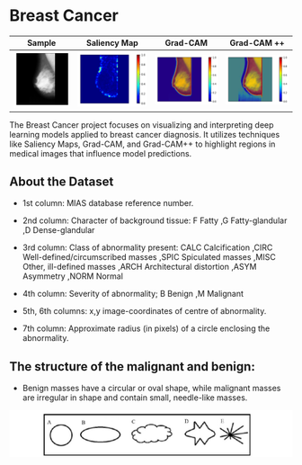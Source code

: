 # Breast Cancer

| Sample | Saliency Map | Grad-CAM | Grad-CAM ++ |
|---------|---------|---------|---------|
| ![Alt text](results/sample.png) | ![Alt text](results/Saliency.png) | ![Alt text](results/Gradcam.png) | ![Alt text](results/GradCam++.png) |


The Breast Cancer project focuses on visualizing and interpreting deep learning models applied to breast cancer diagnosis. It utilizes techniques like Saliency Maps, Grad-CAM, and Grad-CAM++ to highlight regions in medical images that influence model predictions.



## About the Dataset
- 1st column: MIAS database reference number.

- 2nd column: Character of background tissue: F Fatty ,G Fatty-glandular ,D Dense-glandular

- 3rd column: Class of abnormality present: CALC Calcification ,CIRC Well-defined/circumscribed masses ,SPIC Spiculated masses ,MISC Other, ill-defined masses ,ARCH Architectural distortion ,ASYM Asymmetry ,NORM Normal

- 4th column: Severity of abnormality; B Benign ,M Malignant

- 5th, 6th columns: x,y image-coordinates of centre of abnormality.

- 7th column: Approximate radius (in pixels) of a circle enclosing the abnormality.



## The structure of the malignant and benign:
- Benign masses have a circular or oval shape, while malignant masses are irregular in shape and contain small, needle-like masses.

![Alt text](Description/structure.png)

